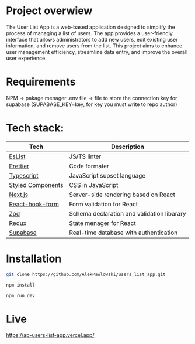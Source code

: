 # Project overwiew
The User List App is a web-based application designed to simplify the process of managing a list of users. The app provides a user-friendly interface that allows administrators to add new users, edit existing user information, and remove users from the list. This project aims to enhance user management efficiency, streamline data entry, and improve the overall user experience.


# Requirements
NPM -> pakage menager
.env file -> file to store the connection key for supabase (SUPABASE_KEY=key, for key you must write to repo author) 

# Tech stack:
Tech  | Description
------------- | -------------
[EsList](https://eslint.org/)  | JS/TS linter
[Prettier](https://prettier.io/)  | Code formater
[Typescript](https://www.typescriptlang.org/) | JavaScript supset language
[Styled Components](https://styled-components.com/) | CSS in JavaScript
[Next.js](https://nextjs.org/) | Server-side rendering based on React
[React-hook-form](https://react-hook-form.com/) | Form validation for React
[Zod](https://zod.dev/) | Schema declaration and validation libarary
[Redux](https://redux.js.org/) | State menager for React
[Supabase](https://supabase.com/) | Real-time database with authentication

# Installation
```bash
git clone https://github.com/AlekPawlowski/users_list_app.git

npm install

npm run dev
```

# Live
https://ap-users-list-app.vercel.app/